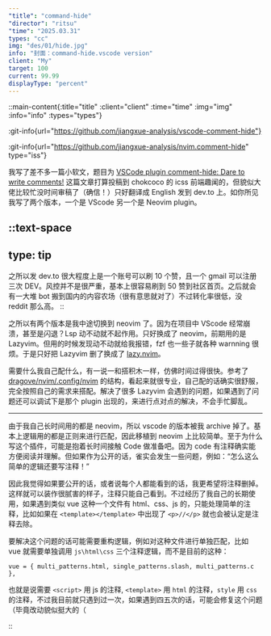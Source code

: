 ```yaml
---
"title": "command-hide" 
"director": "ritsu"
"time": "2025.03.31"
types: "cc"
img: "des/01/hide.jpg"
info: "封面：command-hide.vscode version"
client: "My"
target: 100
current: 99.99
displayType: "percent"
---
```


::main-content{:title="title" :client="client" :time="time" :img="img" :info="info" :types="types"}

:git-info{url="https://github.com/jiangxue-analysis/vscode-comment-hide"}

:git-info{url="https://github.com/jiangxue-analysis/nvim.comment-hide" type="iss"}


我写了差不多一篇小软文，题目为 [VSCode plugin comment-hide: Dare to write comments!](https://dev.to/brights/why-doesnt-anyone-want-to-write-code-comments-anymore-40jf) 这篇文章打算投稿到 chokcoco 的 icss 前端趣闻的，但貌似大佬比较忙没时间审稿了（确信！）只好翻译成 English 发到 dev.to 上。如你所见我写了两个版本，一个是 VScode 另一个是 Neovim plugin。

::text-space
---
type: tip
---
之所以发 dev.to 很大程度上是一个账号可以刷 10 个赞，且一个 gmail 可以注册三次 DEV。风控并不是很严重，基本上很容易刷到 50 赞到社区首页。之后就会有一大堆 bot 搬到国内的内容农场（很有意思就对了）不过转化率很低，没 reddit 那么高。
::


之所以有两个版本是我中途切换到 neovim 了。因为在项目中 VScode 经常崩溃，甚至是闪退？Lsp 动不动就不起作用。只好换成了 neovim，前期用的是 Lazyvim。但用的时候发现动不动就给我报错，fzf 也一些子就各种 warnning 很烦。于是只好把 Lazyvim 删了换成了 [lazy.nvim](https://github.com/folke/lazy.nvim)。

需要什么我自己配什么，有一说一和搭积木一样，仿佛时间过得很快。参考了 [dragove/nvim/.config/nvim](https://github.com/dragove/dotfiles/tree/master/nvim/.config/nvim) 的结构，看起来就很专业，自己配的话确实很舒服，完全按照自己的需求来搭配。解决了很多 Lazyvim 会遇到的问题，如果遇到了问题还可以调试下是那个 plugin 出现的，来进行点对点的解决，不会手忙脚乱。


---

由于我自己长时间用的都是 neovim，所以 vscode 的版本被我 archive 掉了。基本上逻辑用的都是正则来进行匹配，因此移植到 neovim 上比较简单。至于为什么写这个插件，可能是抱着长时间接触 Code 做准备吧。因为 code 有注释确实能方便阅读并理解。但如果作为公开的话，雀实会发生一些问题，例如：“怎么这么简单的逻辑还要写注释！”

因此我觉得如果要公开的话，或者说每个人都能看到的话，我更希望将注释删掉。这样就可以装作很腻害的样子，注释只能自己看到。不过经历了我自己的长期使用，如果遇到类似 vue 这种一个文件有 html、css、js 的，只能处理简单的注释，比如如果在 `<template></template>` 中出现了 `<p>//</p>` 就也会被认定是注释去除。

要解决这个问题的话可能需要重构逻辑，例如对这种文件进行单独匹配，比如 vue 就需要单独调用 `js\html\css` 三个注释逻辑，而不是目前的这种：

```
vue = { multi_patterns.html, single_patterns.slash, multi_patterns.c },
```

也就是说需要 `<script>` 用 js 的注释, `<template>` 用 `html` 的注释，`style` 用 `css` 的注释，不过我目前就只遇到过一次，如果遇到四五次的话，可能会修复这个问题（毕竟改动貌似挺大的（


::
